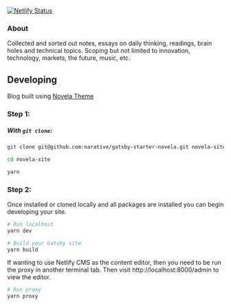 [![Netlify Status](https://api.netlify.com/api/v1/badges/a2088d26-b049-4181-8347-f11d57f808b1/deploy-status)](https://app.netlify.com/sites/wamburu/deploys)

### About

Collected and sorted out notes, essays on daily thinking, readings, brain holes and technical topics. Scoping but not limited to innovation, technology, markets, the future, music, etc.



## Developing
Blog built using [Novela Theme](https://github.com/narative/gatsby-theme-novela)

### Step 1:

##### With `git clone`:

```sh
git clone git@github.com:narative/gatsby-starter-novela.git novela-site

cd novela-site

yarn
```

### Step 2:

Once installed or cloned locally and all packages are installed you can begin developing your site.

```sh
# Run localhost
yarn dev

# Build your Gatsby site
yarn build
```

If wanting to use Netlify CMS as the content editor, then you need to be run the proxy in another terminal tab. Then visit
http://localhost:8000/admin to view the editor.
```sh
# Run proxy
yarn proxy
```